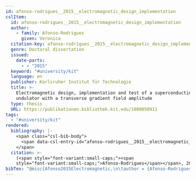 ```yaml
---
id: afonso-rodrigues__2015__electromagnetic_design_implementation
cslItem:
  id: afonso-rodrigues__2015__electromagnetic_design_implementation
  author:
    - family: Afonso-Rodrigues
      given: Veronica
  citation-key: afonso-rodrigues__2015__electromagnetic_design_implementation
  genre: Doctoral dissertation
  issued:
    date-parts:
      - - "2015"
  keyword: "#university/kit"
  language: en
  publisher: Karlsruher Institut für Technologie
  title: >-
    Electromagnetic design, implementation and test of a superconducting
    undulator with a transverse gradient field amplitude
  type: thesis
  URL: https://publikationen.bibliothek.kit.edu/1000050911
tags:
  - "#university/kit"
rendered:
  bibliography: |-
    <span class="csl-bib-body">
      <span data-csl-entry-id="afonso-rodrigues__2015__electromagnetic_design_implementation" class="csl-entry"><span class='author-bib'>Afonso-Rodrigues</span>. <span class='date-bib'>(2015)</span>. <span class='title'><i><b><span style="font-style:normal;">Electromagnetic design, implementation and test of a superconducting undulator with a transverse gradient field amplitude</span></b></i></span> [Doctoral dissertation, Karlsruher Institut für Technologie]. <span class='URL'><a href='https://publikationen.bibliothek.kit.edu/1000050911'>LINK</a></span></span>
    </span>
  citation: >-
    (<span style="font-variant:small-caps;"><span
    style="font-variant:small-caps;">Afonso-Rodrigues</span></span>, 2015)
bibTex: "@misc{Afonso2015Electromagnetic,\n\tauthor = {Afonso-Rodrigues, Veronica},\n\tyear = {2015},\n\tschool = {Karlsruher Institut f{\\\" u}r Technologie},\n\ttitle = {Electromagnetic design, implementation and test of a superconducting undulator with a transverse gradient field amplitude},\n\ttype = {Doctoral dissertation},\n\turl = {https://publikationen.bibliothek.kit.edu/1000050911},\n}\n\n"
---
```

